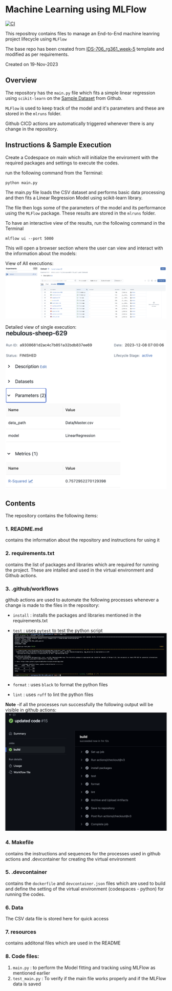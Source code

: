 # Machine Learning using MLFlow

[![CI](https://github.com/nogibjj/IDS-706_rg361_week-12/actions/workflows/cicd.yml/badge.svg)](https://github.com/nogibjj/IDS-706_rg361_week-12/actions/workflows/cicd.yml)

This repositroy contains files to manage an End-to-End machine leanring project lifecycle using ``MLFlow``

The base repo has been created from [IDS-706_rg361_week-5](https://github.com/nogibjj/IDS-706_rg361_week-5) template and modified as per requirements.

Created on 19-Nov-2023

## Overview

The repository has the ``main.py`` file which fits a simple linear regression using ``scikit-learn`` on the [Sample Dataset](https://github.com/Opensourcefordatascience/Data-sets/raw/master/automotive_data.csv) from Github.

``MLFlow`` is used to keep track of the model and it's parameters and these are stored in the ``mlruns`` folder.

Github CICD actions are automatically triggered whenever there is any change in the repository.

## Instructions & Sample Execution

Create a Codespace on main which will initialize the enviroment with the required packages and settings to execute the codes.

run the following command from the Terminal:

```console
python main.py
```
The main.py file loads the CSV dataset and performs basic data processing and then fits a Linear Regression Model using scikit-learn library.

The file then logs some of the parameters of the model and its performance using the ``MLFlow`` package.
These results are stored in the ``mlruns`` folder.

To have an interactive view of the results, run the following command in the Terminal

```console
mlflow ui --port 5000
```
This will open a browser section where the user can view and interact with the information about the models:

View of All executions:
![Sample_Execution](resources/sample_execution.png)

Detailed view of single execution:
![Sample_Execution](resources/sample_execution_2.png)


## Contents
The repository contains the following items:

### 1. README.md
   contains the information about the repository and instructions for using it
   
### 2. requirements.txt
   contains the list of packages and libraries which are required for running the project. These are intalled and used in the virtual environment and Github actions.
   
### 3. .github/workflows
   github actions are used to automate the following processes whenever a change is made to the files in the repository:
   - ``install`` : installs the packages and libraries mentioned in the requirements.txt
   - ``test`` : uses ``pytest`` to test the python script
      ![Test Execution](resources/test.png)
     
   - ``format`` : uses ``black`` to format the python files
   - ``lint`` : uses ``ruff`` to lint the python files
   
     
   **Note** -if all the processes run successfully the following output will be visible in github actions:
   ![Success Build](resources/build.png)
   
### 4. Makefile
   contains the instructions and sequences for the processes used in github actions and .devcontainer for creating the virtual environment
   
### 5. .devcontainer
   contains the ``dockerfile`` and ``devcontainer.json`` files which are used to build and define the setting of the virtual environment (codespaces - python) for running the codes.

### 6. Data
   The CSV data file is stored here for quick access

### 7. resources 
   contains additonal files which are used in the README

### 8. Code files:
1. ``main.py`` : to perform the Model fitting and tracking using MLFlow as mentioned earlier
2. ``test_main.py`` : To verify if the main file works properly and if the MLFlow data is saved
   




  
